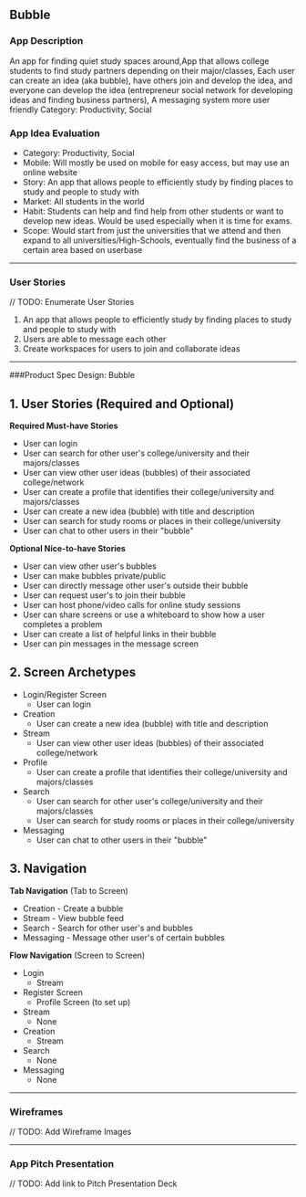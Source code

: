 ## Bubble

### App Description
An app for finding quiet study spaces around,App that allows college students to find study partners depending on their major/classes, Each user can create an idea (aka bubble), have others join and develop the idea, and everyone can develop the idea (entrepreneur social network for developing ideas and finding business partners), A messaging system more user friendly
Category: Productivity, Social

### App Idea Evaluation
- Category: Productivity, Social
- Mobile: Will mostly be used on mobile for easy access, but may use an online website
- Story: An app that allows people to efficiently study by finding places to study and people to study with
- Market: All students in the world
- Habit: Students can help and find help from other students or want to develop new ideas. Would be used especially when it is time for exams.
- Scope: Would start from just the universities that we attend and then expand to all universities/High-Schools, eventually find the business of a certain area based on userbase

---

### User Stories
// TODO: Enumerate User Stories
1. An app that allows people to efficiently study by finding places to study and people to study with
2. Users are able to message each other
3. Create workspaces for users to join and collaborate ideas

---

###Product Spec Design: Bubble
## 1. User Stories (Required and Optional)

**Required Must-have Stories**

 * User can login
 * User can search for other user's college/university and their majors/classes
 * User can view other user ideas (bubbles) of their associated college/network
 * User can create a profile that identifies their college/university and majors/classes
 * User can create a new idea (bubble) with title and description
 * User can search for study rooms or places in their college/university
 * User can chat to other users in their "bubble"

**Optional Nice-to-have Stories**

 * User can view other user's bubbles
 * User can make bubbles private/public
 * User can directly message other user's outside their bubble
 * User can request user's to join their bubble
 * User can host phone/video calls for online study sessions
 * User can share screens or use a whiteboard to show how a user completes a problem
 * User can create a list of helpful links in their bubble
 * User can pin messages in the message screen

## 2. Screen Archetypes

 * Login/Register Screen
     * User can login
 * Creation
     * User can create a new idea (bubble) with title and description
 * Stream
     * User can view other user ideas (bubbles) of their associated college/network
 * Profile
     * User can create a profile that identifies their college/university and majors/classes
 * Search
     * User can search for other user's college/university and their majors/classes
     * User can search for study rooms or places in their college/university
 * Messaging
     * User can chat to other users in their "bubble"

## 3. Navigation

**Tab Navigation** (Tab to Screen)

 * Creation - Create a bubble
 * Stream - View bubble feed
 * Search - Search for other user's and bubbles
 * Messaging - Message other user's of certain bubbles

**Flow Navigation** (Screen to Screen)

 * Login
     * Stream
 * Register Screen
     * Profile Screen (to set up)
 * Stream
     * None
 * Creation
     * Stream
 * Search
     * None
 * Messaging
     * None

---

### Wireframes
// TODO: Add Wireframe Images

---

### App Pitch Presentation
// TODO: Add link to Pitch Presentation Deck
